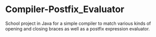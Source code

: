# Compiler-Postfix_Evaluator
School project in Java for a simple compiler to match various kinds of opening and closing braces as well as a postfix expression evaluator.
